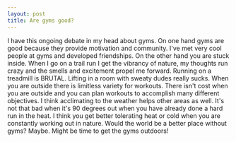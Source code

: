 ```yaml
---
layout: post
title: Are gyms good?
---
```

I have this ongoing debate in my head about gyms.  On one hand gyms are good because they provide motivation and community.  I've met very cool people at gyms
and developed friendships.  On the other hand you are stuck inside.  When I go on a trail run I get the vibrancy of nature, my thoughts
run crazy and the smells and excitement propel me forward.  Running on a treadmill is BRUTAL.  Lifting in a room with sweaty dudes really
sucks.  When you are outside there is limitless variety for workouts.  There isn't cost when you are outside and you can plan workouts to accomplish many different objectives.
I think acclimating to the weather helps other areas as well.  It's not that bad when it's 90 degrees out when you have already done a hard run
in the heat.  I think you get better tolerating  heat or cold when you are constantly working out in nature.  Would the world be a 
better place without gyms? Maybe.  Might be time to get the gyms outdoors!  
